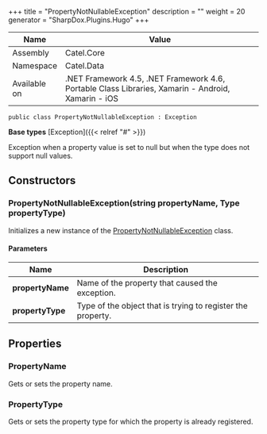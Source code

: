 

+++
title = "PropertyNotNullableException" 
description = ""
weight = 20
generator = "SharpDox.Plugins.Hugo"
+++

Name|Value
---|---
Assembly|Catel.Core
Namespace|Catel.Data
Available on|.NET Framework 4.5, .NET Framework 4.6, Portable Class Libraries, Xamarin - Android, Xamarin - iOS

```
public class PropertyNotNullableException : Exception
```

**Base types**
[Exception]({{< relref "#" >}})

Exception when a property value is set to null but when the type does not support null values.

## Constructors

### PropertyNotNullableException(string propertyName, Type propertyType)

Initializes a new instance of the [PropertyNotNullableException](#) class.

#### Parameters

Name|Description
---|---
**propertyName**|Name of the property that caused the exception.
**propertyType**|Type of the object that is trying to register the property.

## Properties

### PropertyName

Gets or sets the property name.

### PropertyType

Gets or sets the property type for which the property is already registered.

